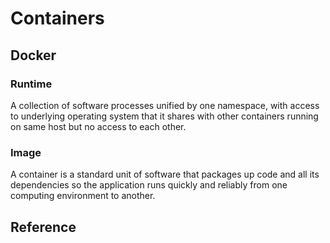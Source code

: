 # Containers

## Docker

### Runtime
A collection of software processes unified by one namespace, with access to underlying operating system that it shares with other containers running on same host but no access to each other.

### Image
A container is a standard unit of software that packages up code and all its dependencies so the application runs quickly and reliably from one computing environment to another.
## Reference

